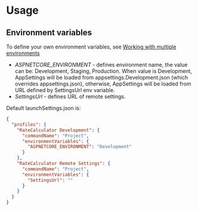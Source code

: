 ﻿# Usage

## Environment variables

To define your own environment variables, see [Working with multiple environments](https://docs.microsoft.com/en-us/aspnet/core/fundamentals/environments)

* *ASPNETCORE_ENVIRONMENT* - defines environment name, the value can be: Development, Staging, Production. When value is Development, 
AppSettings will be loaded from appsettings.Development.json (which overrides appsettings.json), 
otherwise, AppSettings will be loaded from URL defined by SettingsUrl env variable.
* *SettingsUrl* - defines URL of remote settings. 

Default launchSettings.json is:

```json
{
  "profiles": {
    "RateCalculator Development": {
      "commandName": "Project",
      "environmentVariables": {
        "ASPNETCORE_ENVIRONMENT": "Development"
      }
    },
    "RateCalculator Remote Settings": {
      "commandName": "Project",
      "environmentVariables": {
        "SettingsUrl": ""
      }
    }
  }
}
```